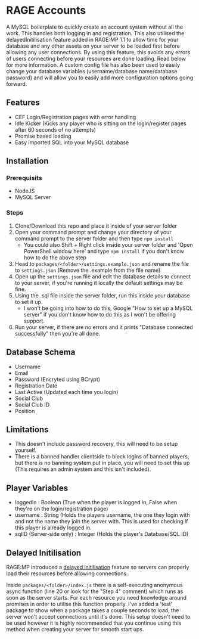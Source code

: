 # RAGE Accounts

A MySQL boilerplate to quickly create an account system without all the work. This handles both logging in and registration. This also utilised the delayedInitilisation feature added in RAGE:MP 1.1 to allow time for your database and any other assets on your server to be loaded first before allowing any user connections. By using this feature, this avoids any errors of users connecting before your resources are done loading. Read below for more information. A custom config file has also been used to easily change your database variables (username/database name/database password) and will allow you to easily add more configuration options going forward.

## Features
- CEF Login/Registration pages with error handling
- Idle Kicker (Kicks any player who is sitting on the login/register pages after 60 seconds of no attempts)
- Promise based loading
- Easy imported SQL into your MySQL database

## Installation
### Prerequisits
- NodeJS
- MySQL Server

### Steps
1. Clone/Download this repo and place it inside of your server folder
2. Open your command prompt and change your directory of your command prompt to the server folder and then type `npm install`
    - You could also Shift + Right click inside your server folder and 'Open PowerShell window here' and type `npm install` if you don't know how to do the above step
3. Head to `packages/<folder>/settings.example.json` and rename the file to `settings.json` (Remove the .example from the file name)
4. Open up the `settings.json` file and edit the database details to connect to your server, if you're running it locally the default settings may be fine.
5. Using the .sql file inside the server folder, run this inside your database to set it up.
    - I won't be going into how to do this, Google "How to set up a MySQL server" if you don't know how to do this as I won't be offering support.
6. Run your server, if there are no errors and it prints "Database connected successfully" then you're all done.

## Database Schema
- Username
- Email
- Password (Encryted using BCrypt)
- Registration Date
- Last Active (Updated each time you login)
- Social Club
- Social Club ID
- Position

## Limitations
- This doesn't include password recovery, this will need to be setup yourself.
- There is a banned handler clientside to block logins of banned players, but there is no banning system put in place, you will need to set this up (This requires an admin system and this isn't included).

## Player Variables
- loggedIn : Boolean (True when the player is logged in, False when they're on the login/registration page)
- username : String (Holds the players username, the one they login with and not the name they join the server with. This is used for checking if this player is already logged in.
- sqlID (Server-side only) : Integer (Holds the player's Database/SQL ID)
## Delayed Initilisation
RAGE:MP introduced a [delayed initilisation](https://wiki.rage.mp/index.php?title=Events::delayInitialization) feature so servers can properly load their resources before allowing connections.

Inside `packages/<folder>/index.js` there is a self-executing anonymous async function (line 20 or look for the "Step 4" comment) which runs as soon as the server starts. For each resource you need knowledge around promises in order to utilise this function properly. I've added a 'test' package to show when a package takes a couple seconds to load, the server won't accept connections until it's done. This setup doesn't need to be used however it is highly recommended that you continue using this method when creating your server for smooth start ups.

